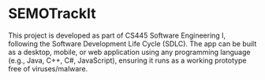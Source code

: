 # SEMOTrackIt
This project is developed as part of CS445 Software Engineering I, following the Software Development Life Cycle (SDLC). The app can be built as a desktop, mobile, or web application using any programming language (e.g., Java, C++, C#, JavaScript), ensuring it runs as a working prototype free of viruses/malware.
